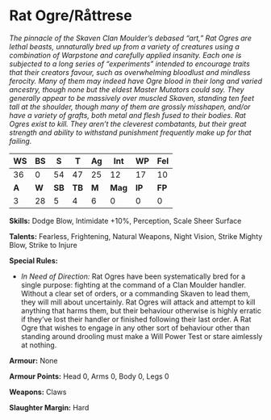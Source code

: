 # Rat Ogre/Råttrese

_The pinnacle of the Skaven Clan Moulder’s debased “art,”
 Rat Ogres are lethal beasts, unnaturally bred up from a
 variety of creatures using a combination of Warpstone
 and carefully applied insanity. Each one is subjected to a
 long series of “experiments” intended to encourage traits
 that their creators favour, such as overwhelming bloodlust
 and mindless ferocity. Many of them may indeed have
 Ogre blood in their long and varied ancestry, though none
 but the eldest Master Mutators could say. They generally
 appear to be massively over muscled Skaven, standing ten
 feet tall at the shoulder, though many of them are grossly
 misshapen, and/or have a variety of grafts, both metal and
 flesh fused to their bodies. Rat Ogres exist to kill. They
 aren’t the cleverest combatants, but their great strength and
 ability to withstand punishment frequently make up for
 that failing._

|**WS**|**BS**|**S**|**T**|**Ag**|**Int**|**WP**|**Fel**|
|--|--|-|-|--|---|--|---|
|36|0|54|47|25|12|17|10|
|**A**|**W**|**SB**|**TB**|**M**|**Mag**|**IP**|**FP**|
|3|28|5|4|6|0|0|0|

**Skills:** Dodge Blow, Intimidate +10%, Perception, Scale
Sheer Surface

**Talents:** Fearless, Frightening, Natural Weapons, Night
Vision, Strike Mighty Blow, Strike to Injure

**Special Rules:**
* _In Need of Direction:_ Rat Ogres have been
systematically bred for a single purpose: fighting
at the command of a Clan Moulder handler.
Without a clear set of orders, or a commanding
Skaven to lead them, they will mill about
uncertainly. Rat Ogres will attack and attempt
to kill anything that harms them, but their
behaviour otherwise is highly erratic if they’ve lost
their handler or finished following their last order.
A Rat Ogre that wishes to engage in any other sort
of behaviour other than standing around drooling
must make a Will Power Test or stare aimlessly at
nothing.

**Armour:** None

**Armour Points:** Head 0, Arms 0, Body 0, Legs 0

**Weapons:** Claws

**Slaughter Margin:** Hard